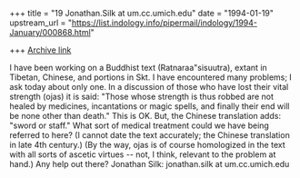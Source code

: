 +++
title = "19 Jonathan.Silk at um.cc.umich.edu"
date = "1994-01-19"
upstream_url = "https://list.indology.info/pipermail/indology/1994-January/000868.html"

+++
[Archive link](https://list.indology.info/pipermail/indology/1994-January/000868.html)

I have been working on a Buddhist text (Ratnaraa"sisuutra), extant
in Tibetan, Chinese, and portions in Skt.  I have encountered many
problems; I ask today about only one.  In a discussion of those who
have lost their vital strength (ojas) it is said:  "Those whose
strength is thus robbed are not healed by medicines, incantations
or magic spells, and finally their end will be none other than death."
This is OK.  But, the Chinese translation adds:  "sword or staff."
What sort of medical treatment could we have being referred to here?
(I cannot date the text accurately; the Chinese translation in
late 4th century.)  (By the way, ojas is of course homologized in
the text with all sorts of ascetic virtues -- not, I think, relevant
to the problem at hand.)
Any help out there?
Jonathan Silk:  jonathan.silk at um.cc.umich.edu





